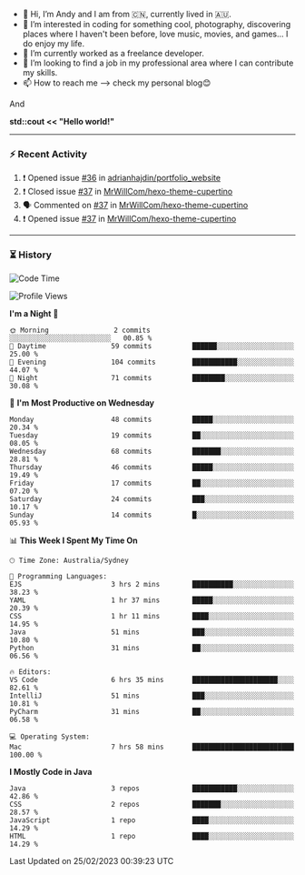 - 👋 Hi, I’m Andy and I am from :cn:, currently lived in 🇦🇺.
- 👀 I’m interested in coding for something cool, photography, discovering places where I haven't been before, love music, movies, and games... I do enjoy my life.
- 🌱 I’m currently worked as a freelance developer.
- 💞️ I’m looking to find a job in my professional area where I can contribute my skills.
- 📫 How to reach me --> check my personal blog😊

And

**std::cout << "Hello world!"**

---

### ⚡ Recent Activity
<!--START_SECTION:activity-->
1. ❗️ Opened issue [#36](https://github.com/adrianhajdin/portfolio_website/issues/36) in [adrianhajdin/portfolio_website](https://github.com/adrianhajdin/portfolio_website)
2. ❗️ Closed issue [#37](https://github.com/MrWillCom/hexo-theme-cupertino/issues/37) in [MrWillCom/hexo-theme-cupertino](https://github.com/MrWillCom/hexo-theme-cupertino)
3. 🗣 Commented on [#37](https://github.com/MrWillCom/hexo-theme-cupertino/issues/37) in [MrWillCom/hexo-theme-cupertino](https://github.com/MrWillCom/hexo-theme-cupertino)
4. ❗️ Opened issue [#37](https://github.com/MrWillCom/hexo-theme-cupertino/issues/37) in [MrWillCom/hexo-theme-cupertino](https://github.com/MrWillCom/hexo-theme-cupertino)
<!--END_SECTION:activity-->

---

### ⏳ History
<!--START_SECTION:waka-->
![Code Time](http://img.shields.io/badge/Code%20Time-100%20hrs%2024%20mins-blue)

![Profile Views](http://img.shields.io/badge/Profile%20Views-6-blue)

**I'm a Night 🦉** 

```text
🌞 Morning                2 commits           ░░░░░░░░░░░░░░░░░░░░░░░░░   00.85 % 
🌆 Daytime                59 commits          ██████░░░░░░░░░░░░░░░░░░░   25.00 % 
🌃 Evening                104 commits         ███████████░░░░░░░░░░░░░░   44.07 % 
🌙 Night                  71 commits          ████████░░░░░░░░░░░░░░░░░   30.08 % 
```
📅 **I'm Most Productive on Wednesday** 

```text
Monday                   48 commits          █████░░░░░░░░░░░░░░░░░░░░   20.34 % 
Tuesday                  19 commits          ██░░░░░░░░░░░░░░░░░░░░░░░   08.05 % 
Wednesday                68 commits          ███████░░░░░░░░░░░░░░░░░░   28.81 % 
Thursday                 46 commits          █████░░░░░░░░░░░░░░░░░░░░   19.49 % 
Friday                   17 commits          ██░░░░░░░░░░░░░░░░░░░░░░░   07.20 % 
Saturday                 24 commits          ███░░░░░░░░░░░░░░░░░░░░░░   10.17 % 
Sunday                   14 commits          █░░░░░░░░░░░░░░░░░░░░░░░░   05.93 % 
```


📊 **This Week I Spent My Time On** 

```text
🕑︎ Time Zone: Australia/Sydney

💬 Programming Languages: 
EJS                      3 hrs 2 mins        ██████████░░░░░░░░░░░░░░░   38.23 % 
YAML                     1 hr 37 mins        █████░░░░░░░░░░░░░░░░░░░░   20.39 % 
CSS                      1 hr 11 mins        ████░░░░░░░░░░░░░░░░░░░░░   14.95 % 
Java                     51 mins             ███░░░░░░░░░░░░░░░░░░░░░░   10.80 % 
Python                   31 mins             ██░░░░░░░░░░░░░░░░░░░░░░░   06.56 % 

🔥 Editors: 
VS Code                  6 hrs 35 mins       █████████████████████░░░░   82.61 % 
IntelliJ                 51 mins             ███░░░░░░░░░░░░░░░░░░░░░░   10.81 % 
PyCharm                  31 mins             ██░░░░░░░░░░░░░░░░░░░░░░░   06.58 % 

💻 Operating System: 
Mac                      7 hrs 58 mins       █████████████████████████   100.00 % 
```

**I Mostly Code in Java** 

```text
Java                     3 repos             ███████████░░░░░░░░░░░░░░   42.86 % 
CSS                      2 repos             ███████░░░░░░░░░░░░░░░░░░   28.57 % 
JavaScript               1 repo              ████░░░░░░░░░░░░░░░░░░░░░   14.29 % 
HTML                     1 repo              ████░░░░░░░░░░░░░░░░░░░░░   14.29 % 
```




 Last Updated on 25/02/2023 00:39:23 UTC
<!--END_SECTION:waka-->


<!---
JinchuanL/JinchuanL is a ✨ special ✨ repository because its `README.md` (this file) appears on your GitHub profile.
You can click the Preview link to take a look at your changes.
--->
